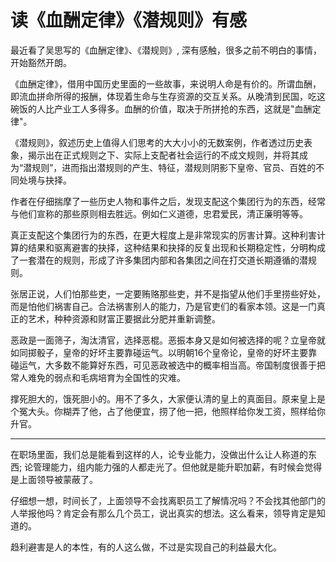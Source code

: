 # 读《血酬定律》《潜规则》有感

最近看了吴思写的《血酬定律》、《潜规则》, 深有感触，很多之前不明白的事情，开始豁然开朗。

《血酬定律》，借用中国历史里面的一些故事，来说明人命是有价的。所谓血酬，即流血拼命所得的报酬，体现着生命与生存资源的交互关系。从晚清到民国，吃这碗饭的人比产业工人多得多。血酬的价值，取决于所拼抢的东西，这就是"血酬定律"。

《潜规则》，叙述历史上值得人们思考的大大小小的无数案例，作者透过历史表象，揭示出在正式规则之下、实际上支配者社会运行的不成文规则，并将其成为“潜规则”，进而指出潜规则的产生、特征，潜规则阴影下皇帝、官员、百姓的不同处境与抉择。

作者在仔细揣摩了一些历史人物和事件之后，发现支配这个集团行为的东西，经常与他们宣称的那些原则相去胜远。例如仁义道德，忠君爱民，清正廉明等等。

真正支配这个集团行为的东西，在更大程度上是非常现实的厉害计算。这种利害计算的结果和驱离避害的抉择，这种结果和抉择的反复出现和长期稳定性，分明构成了一套潜在的规则，形成了许多集团内部和各集团之间在打交道长期遵循的潜规则。

张居正说，人们怕那些吏，一定要贿赂那些吏，并不是指望从他们手里捞些好处，而是怕他们祸害自己。合法祸害别人的能力，乃是官吏们的看家本领。这是一门真正的艺术，种种资源和财富正要据此分肥并重新调整。

恶政是一面筛子，淘汰清官，选择恶棍。恶振本身又是如何被选择的呢？立皇帝就如同掷骰子，皇帝的好坏主要靠碰运气。以明朝16个皇帝论，皇帝的好坏主要靠碰运气，大多数不能算好东西，可见恶政被选中的概率相当高。帝国制度很善于把常人难免的弱点和毛病培育为全国性的灾难。

撑死胆大的，饿死胆小的。用不了多久，大家便认清的皇上的真面目。原来皇上是个冤大头。你糊弄了他，占了他便宜，捞了他一把，他照样给你发工资，照样给你升官。

--------------

在职场里面，我们总是能看到这样的人，论专业能力，没做出什么让人称道的东西; 论管理能力，组内能力强的人都走光了。但他就是能升职加薪，有时候会觉得是上面领导被蒙蔽了。

仔细想一想，时间长了，上面领导不会找离职员工了解情况吗？不会找其他部门的人举报他吗？肯定会有那么几个员工，说出真实的想法。这么看来，领导肯定是知道的。

趋利避害是人的本性，有的人这么做，不过是实现自己的利益最大化。





